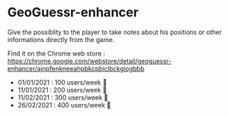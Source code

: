 # GeoGuessr-enhancer

Give the possiblity to the player to take notes about his positions or other informations
directly from the game.

Find it on the Chrome web store : 
https://chrome.google.com/webstore/detail/geoguessr-enhancer/ajnpfenkneeahpbkcpbiclbckgiogbbb

- 01/01/2021 : 100 users/week 🎉
- 11/01/2021 : 200 users/week 🎉
- 11/02/2021 : 300 users/week 🎉
- 26/02/2021 : 400 users/week 🎉
